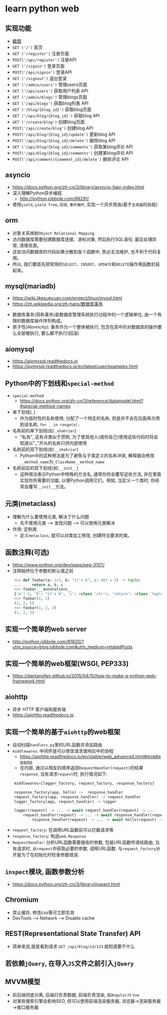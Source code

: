 # learn python web

## 实现功能
* [截图](screenshots/README.md)
* `GET ('/')`  首页
* `GET ('/register')`  注册页面
* `POST('/api/register')`  注册API
* `GET ('/signin')`  登录页面
* `POST('/api/signin')`  登录API
* `GET ('/signout')`  退出登录
* `GET ('/admin/users')`  管理users页面
* `GET ('/api/users')`  获取用户列表 API
* `GET ('/admin/blogs')`  管理blogs页面
* `GET ('/api/blogs')`  获取blog列表 API
* `GET ('/blog/{blog_id}')`  获取blog页面
* `GET ('/api/blog/{blog_id}')`  获取blog API
* `GET ('/create/blog')`  创建blog页面
* `POST('/api/create/blog')`  创建blog API
* `POST('/api/blog/{blog_id}/update')`  更新blog API
* `POST('/api/blog/{blog_id}/delete')`  删除blog API
* `GET ('/api/blog/{blog_id}/comments')`  获取某blog评论 API
* `POST('/api/blog/{blog_id}/comments')`  创建某blog评论 API
* `POST('/api/comment/{comment_id}/delete')`  删除评论 API

## asyncio
* https://docs.python.org/zh-cn/3/library/asyncio-llapi-index.html
* 深入理解Python异步编程
    - http://python.jobbole.com/88291/
* 使用`yield`, `yield from`, `回调`, `事件循环`, 实现一个异步爬虫(基于`生成器`的协程)

## orm
* 对象关系映射`Object Relational Mapping`
* 访问数据库需要创建数据库连接、游标对象, 然后执行SQL语句, 最后处理异常, 清理资源。
* 这些访问数据库的代码如果分散到各个函数中, 势必无法维护, 也不利于代码复用。
* 所以, 我们要首先把常用的`SELECT`、`INSERT`、`UPDATE`和`DELETE`操作用函数封装起来。

## mysql(mariadb)
* https://wiki.jikexueyuan.com/project/linux/mysql.html
* https://zh.wikipedia.org/zh-hans/数据库事务
+ 数据库事务(简称事务)是数据库管理系统执行过程中的一个逻辑单位, 由一个有限的数据库操作序列构成。
+ 原子性(Atomicity): 事务作为一个整体被执行, 包含在其中的对数据库的操作要么全部被执行, 要么都不执行(回滚)

## aiomysql
* https://aiomysql.readthedocs.io
* https://pymysql.readthedocs.io/en/latest/user/examples.html

## Python中的下划线和`special-method`
* `special-method`
    - https://docs.python.org/zh-cn/3/reference/datamodel.html?#special-method-names
* 单下划线(`_`)
    - 作为临时性的名称使用, 分配了一个特定的名称, 但是并不会在后面再次用到该名称, `for _ in range(n):`
* 名称前的单下划线(如:`_shahriar`)
    - "私有", 这有点类似于惯例, 为了使其他人(或你自己)使用这些代码时将会知道以"_"开头的名称只供内部使用
* 名称前的双下划线(如:`__shahriar`)
    - Python中的这种用法是为了避免与子类定义的名称冲突, 解释器会修改`__method_name`为`_ClassName__method_name`
* 名称前后的双下划线(如:`__init__`)
    - 这种用法表示Python中特殊的方法名, 通常你将会覆写这些方法, 并在里面实现你所需要的功能, 以便Python调用它们。例如, 当定义一个类时, 你经常会覆写`__init__`方法。

## 元类(metaclass)
* 理解为什么要使用元类, 解决了什么问题
    - 先不使用元类 --> 发现问题 --> 可以使用元类解决
* 作用: 定制类
    - 定义`metaclass`, 就可以对类加工修改, 创建符合要求的类。

## 函数注释(可选)
* https://www.python.org/dev/peps/pep-3107/
* 注释始终位于参数的默认值之前
```python
    >>> def foobar(a: 1+1, b: "it's b", c: str = 5) -> tuple:
    ...     return a, b, c
    >>> foobar.__annotations__
    {'a': 2, 'b': "it's b", 'c': <class 'str'>, 'return': <class 'tuple'>}
    >>> foobar(1, 2)
    (1, 2, 5)
    >>> foobar(1, 2, 3)
    (1, 2, 3)
```

## 实现一个简单的web server
* http://python.jobbole.com/81820/?utm_source=blog.jobbole.com&utm_medium=relatedPosts

## 实现一个简单的web框架(WSGI, PEP333)
* https://dantangfan.github.io/2015/04/15/how-to-make-a-python-web-framework.html

## aiohttp
* 异步 HTTP 客户端和服务端
* https://aiohttp.readthedocs.io

## 实现一个简单的基于`aiohttp`的web框架
* 自动扫描`handlers.py`里的URL函数并添加路由
* `middlewares`: 中间件是可以修改请求或响应中的协程
    - https://aiohttp.readthedocs.io/en/stable/web_advanced.html#middlewares
    - 在内部, 通过以相反的顺序返回`RequestHandler(request)`的结果`response`, 当有请求`request`时, 执行情况如下:
```python
    middlewares=[logger_factory, request_factory, response_factory]

    response_factory(app, hello) ->  response_handler
    request_factory(app, response_handler) -> request_handler
    logger_factory(app, request_handler) -> logger

    logger(request) -> ... -> await request_handler(request) -> ...
        request_handler(request) -> ... -> await response_handler(request) -> ...
            response_handler(request) -> ... -> await hello(request) -> ...
```
* `request_factory`: 在调用URL函数前可以拦截请求等
* `response_factory`: 构造`web.Response`
* `RequestHandler`: 分析URL函数需要接收的参数, 包装URL函数传递给路由, 当有请求时, 从`request`中获取必要的参数, 调用URL函数. 与`request_factory`分开是为了在初始化时检查参数错误.

## `inspect`模块, 函数参数分析
* https://docs.python.org/zh-cn/3/library/inspect.html

## Chromium
* 禁止缓存, 修改css等可立即生效
* DevTools --> Network --> Disable cache

## REST(Representational State Transfer) API
* 简单来说,就是看到请求 `GET /api/blog/id/123` 就知道要干什么

## 若依赖`jQuery`, 在导入`JS`文件之前引入`jQuery`

## MVVM模型
* 前后端彻底分离, 后端只负责数据, 前端负责渲染, 如`AngularJS` `Vue`
* 对某些搜索引擎会影响SEO, 但可以使用前端渲染服务器, 浏览器→渲染服务器→接口服务器